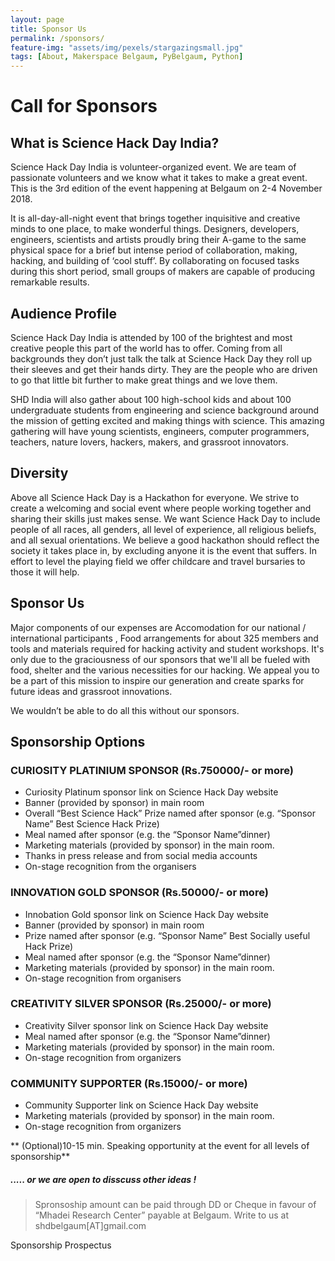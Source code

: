 ```yaml
---
layout: page
title: Sponsor Us
permalink: /sponsors/
feature-img: "assets/img/pexels/stargazingsmall.jpg"
tags: [About, Makerspace Belgaum, PyBelgaum, Python]
---
```


# Call for Sponsors
## What is Science Hack Day India?

Science Hack Day India is volunteer-organized event. We are team of passionate volunteers and we know what it takes to make a great event. This is the 3rd edition of the event happening at Belgaum on 2-4 November 2018.

It is all-day-all-night event that brings together inquisitive and creative minds to one place, to make wonderful things. Designers, developers, engineers, scientists and artists proudly bring their A-game to the same physical space for a brief but intense period of collaboration, making, hacking, and building of ‘cool stuff’. By collaborating on focused tasks during this short period, small groups of makers are capable of producing remarkable results.

## Audience Profile

Science Hack Day India is attended by 100 of the brightest and most creative people this part of the world has to offer. Coming from all backgrounds they don’t just talk the talk at Science Hack Day they roll up their sleeves and get their hands dirty. They are the people who are driven to go that little bit further to make great things and we love them.

SHD India  will also gather about 100 high-school kids and about 100 undergraduate students from engineering and science background around the mission of getting excited and making things with science. This amazing gathering will have young scientists, engineers, computer programmers, teachers, nature lovers, hackers, makers,  and grassroot innovators. 

## Diversity

Above all Science Hack Day is a Hackathon for everyone. We strive to create a welcoming and social event where people working together and sharing their skills  just makes sense. We want Science Hack Day to include people of all races, all genders, all level of experience, all religious beliefs, and all sexual orientations. We believe a good hackathon should reflect the society it takes place in, by excluding anyone it is the event that suffers.  In effort to level the playing field we offer childcare and travel bursaries to those it will help.

## Sponsor Us


Major components of our expenses are Accomodation for our national / international  participants , Food arrangements for about 325 members  and tools and materials required for hacking activity and student workshops.
It's only due to the graciousness of our sponsors that  we'll all be fueled with food, shelter and the various necessities for our hacking. We appeal you to be a part of this mission to inspire our generation and create sparks  for future ideas and grassroot innovations. 

We wouldn’t be able to do all this without our sponsors.

## Sponsorship Options

### CURIOSITY PLATINIUM SPONSOR (Rs.750000/- or more)

   * Curiosity Platinum sponsor link on Science Hack Day website
   * Banner (provided by sponsor) in main room
   * Overall “Best Science Hack” Prize named after sponsor (e.g. “Sponsor Name” Best Science Hack Prize)
   * Meal named after sponsor (e.g. the “Sponsor Name”dinner)
   * Marketing materials (provided by sponsor) in the main room.
   * Thanks in press release and from social media accounts
   * On-stage recognition from the organisers

### INNOVATION GOLD SPONSOR (Rs.50000/- or more)

   * Innobation Gold sponsor link on Science Hack Day website
   * Banner (provided by sponsor) in main room
   * Prize named after sponsor (e.g. “Sponsor Name” Best Socially useful Hack Prize)
   * Meal named after sponsor (e.g. the “Sponsor Name”dinner)
   * Marketing materials (provided by sponsor) in the main room.
   * On-stage recognition from organisers

### CREATIVITY SILVER SPONSOR (Rs.25000/- or more)

   * Creativity Silver sponsor link on Science Hack Day website
   * Meal named after sponsor (e.g. the “Sponsor Name”dinner)
   * Marketing materials (provided by sponsor) in the main room.
   * On-stage recognition from organizers

### COMMUNITY SUPPORTER (Rs.15000/- or more)

   * Community Supporter link on Science Hack Day website
   * Marketing materials (provided by sponsor) in the main room.
   * On-stage recognition from organizers

 
 
 ** (Optional)10-15 min. Speaking opportunity at the event for all levels of sponsorship**

##### ..... or we are open to disscuss other ideas !


>Spronsoship amount can be paid through DD or Cheque in favour of
>“Mhadei Research Center” payable at Belgaum.
> Write to us at shdbelgaum[AT]gmail.com

Sponsorship Prospectus




